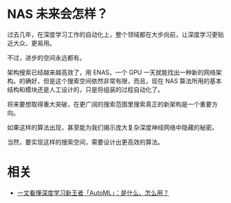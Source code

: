 

# NAS 未来会怎样？

过去几年，在深度学习工作的自动化上，整个领域都在大步向前，让深度学习更贴近大众、更易用。

不过，进步的空间永远都有。

架构搜索已经越来越高效了，用 ENAS，一个 GPU 一天就能找出一种新的网络架构。的确好，但是这个搜索空间依然非常有限，而且，现在 NAS 算法所用的基本结构和模块还是人工设计的，只是将组装的过程自动化了。

将来要想取得重大突破，在更广阔的搜索范围里搜索真正的新架构是一个重要方向。

如果这样的算法出现，甚至能为我们揭示庞大复杂深度神经网络中隐藏的秘密。

当然，要实现这样的搜索空间，需要设计出更高效的算法。







# 相关

- [一文看懂深度学习新王者「AutoML」：是什么、怎么用？](https://zhuanlan.zhihu.com/p/42924585)
